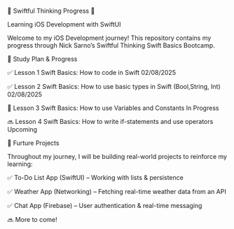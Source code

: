 📌 Swiftful Thinking Progress 🚀

Learning iOS Development with SwiftUI

Welcome to my iOS Development journey! This repository contains my progress through Nick Sarno’s Swiftful Thinking Swift Basics Bootcamp.


📅 Study Plan & Progress


✅ Lesson 1	Swift Basics: How to code in Swift	02/08/2025

✅ Lesson 2	Swift Basics: How to use basic types in Swift (Bool,String, Int) 02/08/2025

🔄 Lesson 3	Swift Basics: How to use Variables and Constants	In Progress

🔜 Lesson 4	Swift Basics: How to write if-statements and use operators	Upcoming



📂 Furture Projects

Throughout my journey, I will be building real-world projects to reinforce my learning:

✅ To-Do List App (SwiftUI) – Working with lists & persistence

✅ Weather App (Networking) – Fetching real-time weather data from an API

✅ Chat App (Firebase) – User authentication & real-time messaging

🔜 More to come!


